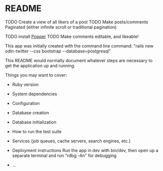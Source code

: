 # README

TODO Create a view of all likers of a post
TODO Make posts/comments Paginated (either infinite scroll or traditional pagination)

TODO install [Popper](https://www.youtube.com/watch?v=jyqjecyCv3A&ab_channel=Mix%26Go)
TODO Make comments editable, and likeable!

This app was initially created with the command line command:
"rails new odin-twitter --css bootstrap --database=postgresql"

This README would normally document whatever steps are necessary to get the
application up and running.

Things you may want to cover:

* Ruby version

* System dependencies

* Configuration

* Database creation

* Database initialization

* How to run the test suite

* Services (job queues, cache servers, search engines, etc.)

* Deployment instructions
    Run the app in dev with bin/dev, then open up a separate terminal and run "rdbg -An" for debugging

* ...
